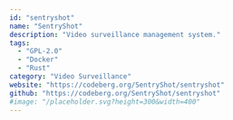 ```yaml
---
id: "sentryshot"
name: "SentryShot"
description: "Video surveillance management system."
tags:
  - "GPL-2.0"
  - "Docker"
  - "Rust"
category: "Video Surveillance"
website: "https://codeberg.org/SentryShot/sentryshot"
github: "https://codeberg.org/SentryShot/sentryshot"
#image: "/placeholder.svg?height=300&width=400"
---
```


